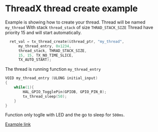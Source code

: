 # ThreadX thread create example

Example is showing how to create your thread. 
Thread will be named `my_thread`
With stack `thread_stack` of size `THRAD_STACK_SIZE`
Thread have priority 15 and will start automatically. 

```c
  ret_val = tx_thread_create(&thread_ptr, "my_thread",
      my_thread_entry, 0x1234,
	  thread_stack, THRAD_STACK_SIZE,
      15, 15, TX_NO_TIME_SLICE,
      TX_AUTO_START);
```

The thread is running function `my_thread_entry`

```c
VOID my_thread_entry (ULONG initial_input)
{
	while(1){
		HAL_GPIO_TogglePin(GPIOB, GPIO_PIN_0);
		tx_thread_sleep(50);
	}
}
```

Function only toglle with LED and the go to sleep for `500ms`.

[Example link](https://github.com/RRISTM/stm32_threadx/tree/master/examples/threadx_thread_create)